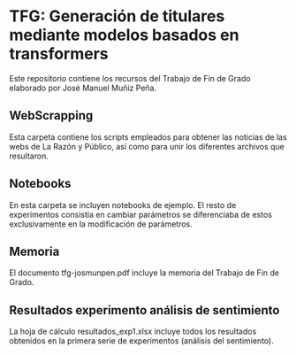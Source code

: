 # TFG: Generación de titulares mediante modelos basados en transformers
Este repositorio contiene los recursos del Trabajo de Fin de Grado elaborado por José Manuel Muñiz Peña.

## WebScrapping
Esta carpeta contiene los scripts empleados para obtener las noticias de las webs de La Razón y Público, así como para unir los diferentes archivos que resultaron.

## Notebooks
En esta carpeta se incluyen notebooks de ejemplo. El resto de experimentos consistía en cambiar parámetros se diferenciaba de estos exclusivamente en la modificación de parámetros.

## Memoria
El documento tfg-josmunpen.pdf incluye la memoria del Trabajo de Fin de Grado.

## Resultados experimento análisis de sentimiento
La hoja de cálculo resultados_exp1.xlsx incluye todos los resultados obtenidos en la primera serie de experimentos (análisis del sentimiento). 
